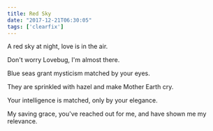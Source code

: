 ```yaml
---
title: Red Sky
date: "2017-12-21T06:30:05"
tags: ['clearfix']
---
```


A red sky at night, love is in the air.

Don't worry Lovebug, I'm almost there. 

Blue seas grant mysticism matched by your eyes.

They are sprinkled with hazel and make Mother Earth cry.

Your intelligence is matched, only by your elegance.

My saving grace, you've reached out for me, and have shown me my relevance.